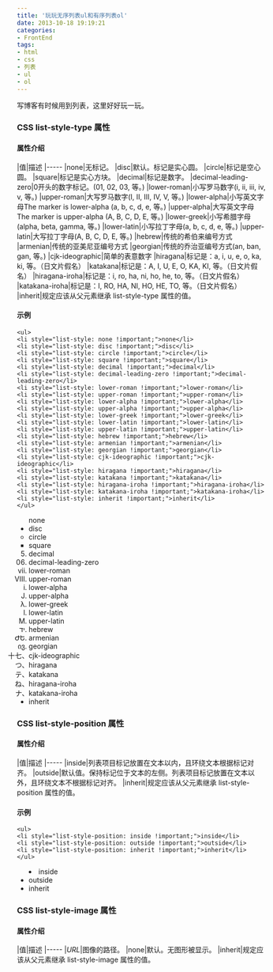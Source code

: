 ```yaml
---
title: '玩玩无序列表ul和有序列表ol'
date: 2013-10-18 19:19:21
categories: 
- FrontEnd
tags: 
- html
- css
- 列表
- ul
- ol
---
```

写博客有时候用到列表，这里好好玩一玩。

### CSS list-style-type 属性

#### 属性介绍

|值|描述
|-----
|none|无标记。
|disc|默认。标记是实心圆。
|circle|标记是空心圆。
|square|标记是实心方块。
|decimal|标记是数字。
|decimal-leading-zero|0开头的数字标记。(01, 02, 03, 等。)
|lower-roman|小写罗马数字(i, ii, iii, iv, v, 等。)
|upper-roman|大写罗马数字(I, II, III, IV, V, 等。)
|lower-alpha|小写英文字母The marker is lower-alpha (a, b, c, d, e, 等。)
|upper-alpha|大写英文字母The marker is upper-alpha (A, B, C, D, E, 等。)
|lower-greek|小写希腊字母(alpha, beta, gamma, 等。)
|lower-latin|小写拉丁字母(a, b, c, d, e, 等。)
|upper-latin|大写拉丁字母(A, B, C, D, E, 等。)
|hebrew|传统的希伯来编号方式
|armenian|传统的亚美尼亚编号方式
|georgian|传统的乔治亚编号方式(an, ban, gan, 等。)
|cjk-ideographic|简单的表意数字
|hiragana|标记是：a, i, u, e, o, ka, ki, 等。（日文片假名）
|katakana|标记是：A, I, U, E, O, KA, KI, 等。（日文片假名）
|hiragana-iroha|标记是：i, ro, ha, ni, ho, he, to, 等。（日文片假名）
|katakana-iroha|标记是：I, RO, HA, NI, HO, HE, TO, 等。（日文片假名）
|inherit|规定应该从父元素继承 list-style-type 属性的值。

#### 示例

```
<ul>
<li style="list-style: none !important;">none</li>
<li style="list-style: disc !important;">disc</li>
<li style="list-style: circle !important;">circle</li>
<li style="list-style: square !important;">square</li>
<li style="list-style: decimal !important;">decimal</li>
<li style="list-style: decimal-leading-zero !important;">decimal-leading-zero</li>
<li style="list-style: lower-roman !important;">lower-roman</li>
<li style="list-style: upper-roman !important;">upper-roman</li>
<li style="list-style: lower-alpha !important;">lower-alpha</li>
<li style="list-style: upper-alpha !important;">upper-alpha</li>
<li style="list-style: lower-greek !important;">lower-greek</li>
<li style="list-style: lower-latin !important;">lower-latin</li>
<li style="list-style: upper-latin !important;">upper-latin</li>
<li style="list-style: hebrew !important;">hebrew</li>
<li style="list-style: armenian !important;">armenian</li>
<li style="list-style: georgian !important;">georgian</li>
<li style="list-style: cjk-ideographic !important;">cjk-ideographic</li>
<li style="list-style: hiragana !important;">hiragana</li>
<li style="list-style: katakana !important;">katakana</li>
<li style="list-style: hiragana-iroha !important;">hiragana-iroha</li>
<li style="list-style: katakana-iroha !important;">katakana-iroha</li>
<li style="list-style: inherit !important;">inherit</li>
</ul>
```
<ul><li style="list-style: none !important;">none</li><li style="list-style: disc !important;">disc</li><li style="list-style: circle !important;">circle</li><li style="list-style: square !important;">square</li><li style="list-style: decimal !important;">decimal</li><li style="list-style: decimal-leading-zero !important;">decimal-leading-zero</li><li style="list-style: lower-roman !important;">lower-roman</li><li style="list-style: upper-roman !important;">upper-roman</li><li style="list-style: lower-alpha !important;">lower-alpha</li><li style="list-style: upper-alpha !important;">upper-alpha</li><li style="list-style: lower-greek !important;">lower-greek</li><li style="list-style: lower-latin !important;">lower-latin</li><li style="list-style: upper-latin !important;">upper-latin</li><li style="list-style: hebrew !important;">hebrew</li><li style="list-style: armenian !important;">armenian</li><li style="list-style: georgian !important;">georgian</li><li style="list-style: cjk-ideographic !important;">cjk-ideographic</li><li style="list-style: hiragana !important;">hiragana</li><li style="list-style: katakana !important;">katakana</li><li style="list-style: hiragana-iroha !important;">hiragana-iroha</li><li style="list-style: katakana-iroha !important;">katakana-iroha</li><li style="list-style: inherit !important;">inherit</li></ul>

### CSS list-style-position 属性

#### 属性介绍

|值|描述
|-----
|inside|列表项目标记放置在文本以内，且环绕文本根据标记对齐。
|outside|默认值。保持标记位于文本的左侧。列表项目标记放置在文本以外，且环绕文本不根据标记对齐。
|inherit|规定应该从父元素继承 list-style-position 属性的值。

#### 示例

```
<ul>
<li style="list-style-position: inside !important;">inside</li>
<li style="list-style-position: outside !important;">outside</li>
<li style="list-style-position: inherit !important;">inherit</li>
</ul>
```
<ul><li style="list-style-position: inside !important;">inside</li><li style="list-style-position: outside !important;">outside</li><li style="list-style-position: inherit !important;">inherit</li></ul>

### CSS list-style-image 属性

#### 属性介绍

|值|描述
|-----
|_URL_|图像的路径。
|none|默认。无图形被显示。
|inherit|规定应该从父元素继承 list-style-image 属性的值。
